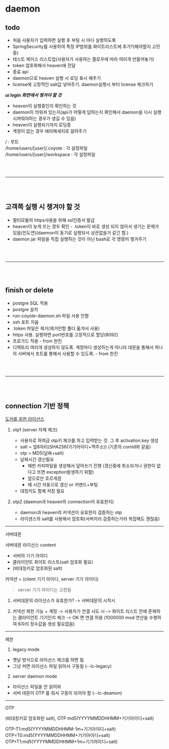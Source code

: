 # daemon

## todo

- 처음 사용자가 입력하면 실행 후 부팅 시 마다 실행하도록
- SpringSecurity를 사용하여 특정 IP범위를 화이트리스트에 추가?(해야할지 고민중)
- 테스트 케이스 리스트업(사용자가 사용하는 플로우에 따라 여러개 만들어놓기)
- token 암호화해서 heaven에 전달
- 종료 api
- daemon으로 heaven 실행 시 로딩 표시 해주기
- license에 고정적인 salt값 넣어주기. daemon실행시 부터 license 체크하기

**_ui login 화면에서 챙겨야 할 것_**

- heaven이 실행중인지 확인하는 것
- daemon이 띄워져 있는지(api가 어떻게 답하는지 확인해서 daemon을 다시 실행시켜줘야하는 경우가 생길 수 있음)
- heaven이 실행되기까지 로딩중
- 계정이 없는 경우 에러메세지로 알려주기

/ : 루트  
/home/users/[user]/.coyote : 각 설정파일  
/home/users/[user]/workspace : 각 설정파일

<br /><br />

---

<br /><br />

## 고객쪽 실행 시 챙겨야 할 것

- 멀티모듈의 https사용을 위해 ssl인증서 발급
- heaven이 늦게 뜨는 경우 확인 - .token이 바로 생성 되지 않아서 생기는 문제가 있음(인도연)(daemon이 동기로 실행되서 상관없을거 같긴 함.)
- daemon jar 파일을 직접 실행하는 것이 아닌 bash로 각 명령어 챙겨주기

<br /><br />

---

<br /><br />

## finish or delete

- postgre SQL 적용
- postgre 설치
- run-coyote-daemon.sh 파일 사용 안함
- ssh 포트 지움
- .token 파일은 제거(제거안함 폴더 옮겨서 사용)
- https 사용. 실행하면 port번호를 고정적으로 할당(8092)
- 프로가드 적용 - from 한진
- 디렉토리 여러개 생성하지 않도록. 계정마다 생성하는게 아니라 데몬을 통해서 하나의 서버에서 포트를 통해서 사용할 수 있도록. - from 한진

<br /><br />

---

<br /><br />

## connection 기반 정책

[도커를 위한 라이선스](https://docs.google.com/presentation/d/11XEImASkMkR1X2lFqSp4zc7WDK4e-J9Hz3NjMDzaVr4/edit#slide=id.g15024441d7e_0_82)

1. otp1 (server 자체 체크)

   - 사용자로 하여금 otp키 체크를 하고 입력받는 것. 그 후 activation.key 생성
   - salt = 앞8자리(SHA256(기기아이디+맥주소)) (기존의 comId와 같음)
   - otp = MD5(날짜+salt)
   - 날짜시간 갱신필요
     - 매번 카피파일을 생성해서 덮어쓰기 진행 (갱신중에 취소되거나 권한이 없다고 뜨면 exception발생하기 위함)
     - 앞으로만 흐르게끔
     - 매 시간 자동으로 갱신 or 커맨드+부팅
   - 대칭키도 함께 저장 필요

2. otp2 (daemon과 heaven의 connection이 유효한지)
   - daemon과 heaven의 커넥션이 유효한지 검증하는 otp
   - 라이센스의 salt를 사용해서 암호화(서버끼리 검증하는거라 복잡해도 괜찮음)

---

서버데몬

서버데몬 라이선스 content

- 서버의 기기 아이디
- 클라이언트 화이트 리스트(salt 암호화 필요)
- (비대칭키로 암호화된 salt)

커넥션 = (client 기기 아이디, server 기기 아이디)

> server 기기 아이디는 고정됨

1. 서버데몬의 라이선스가 유효한가?
   -> 서버데몬의 시작시

2. 커넥션 제한 기능 + 계정
   -> 사용자가 연결 시도 시
   -> 화이트 리스트 안에 존재하는 클라이언트 기기인지 체크
   -> OK 면 연결 허용
   (1000000 mod 연산을 수행하여 6자리 정수값을 생성 필요없음)

---

헤븐

1. legacy mode

- 옛날 방식으로 라이선스 체크를 하면 됨
- 그냥 켜면 라이선스 파일 읽아서 구동됨 (--lc-legacy)

2. server daemon mode

- 라이선스 파일을 안 읽어와
- 서버 데몬이 OTP 를 줘서 구동이 되어야 함 (--lc-deamon)

---

OTP

(비대칭키로 암호화된 salt),
OTP md5(YYYYMMDDHHMM+기기아이디+salt)

OTP-T1:md5(YYYYMMDDHHMM-1m+기기아이디+salt)
OTP=T0:md5(YYYYMMDDHHMM+기기아이디+salt)
OTP+T1:md5(YYYYMMDDHHMM+1m+기기아이디+salt)
